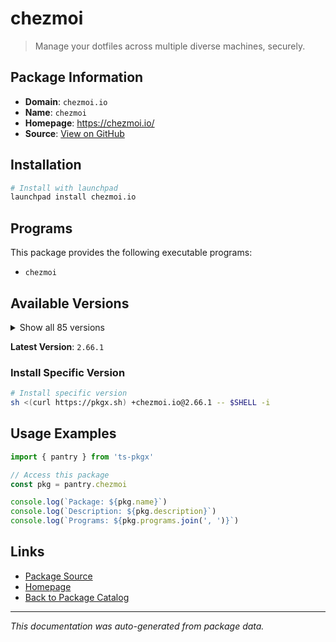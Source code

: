 # chezmoi

> Manage your dotfiles across multiple diverse machines, securely.

## Package Information

- **Domain**: `chezmoi.io`
- **Name**: `chezmoi`
- **Homepage**: https://chezmoi.io/
- **Source**: [View on GitHub](https://github.com/pkgxdev/pantry/tree/main/projects/chezmoi.io/package.yml)

## Installation

```bash
# Install with launchpad
launchpad install chezmoi.io
```

## Programs

This package provides the following executable programs:

- `chezmoi`

## Available Versions

<details>
<summary>Show all 85 versions</summary>

- `2.66.1`, `2.66.0`, `2.65.2`, `2.65.1`, `2.65.0`
- `2.64.0`, `2.63.1`, `2.63.0`, `2.62.7`, `2.62.6`
- `2.62.5`, `2.62.4`, `2.62.3`, `2.62.2`, `2.62.1`
- `2.62.0`, `2.61.0`, `2.60.1`, `2.60.0`, `2.59.1`
- `2.59.0`, `2.58.0`, `2.57.0`, `2.56.0`, `2.55.0`
- `2.54.0`, `2.53.1`, `2.53.0`, `2.52.4`, `2.52.3`
- `2.52.2`, `2.52.1`, `2.52.0`, `2.51.0`, `2.50.0`
- `2.49.1`, `2.49.0`, `2.48.2`, `2.48.1`, `2.48.0`
- `2.47.4`, `2.47.3`, `2.47.2`, `2.47.1`, `2.47.0`
- `2.46.1`, `2.46.0`, `2.45.0`, `2.44.0`, `2.43.0`
- `2.42.3`, `2.42.2`, `2.42.1`, `2.42.0`, `2.41.0`
- `2.40.4`, `2.40.3`, `2.40.2`, `2.40.1`, `2.40.0`
- `2.39.1`, `2.39.0`, `2.36.1`, `2.36.0`, `2.35.2`
- `2.35.1`, `2.35.0`, `2.34.3`, `2.34.2`, `2.34.1`
- `2.34.0`, `2.33.6`, `2.33.5`, `2.33.4`, `2.33.3`
- `2.33.2`, `2.33.1`, `2.33.0`, `2.32.0`, `2.31.1`
- `2.31.0`, `2.30.1`, `2.30.0`, `2.29.4`, `2.29.3`

</details>

**Latest Version**: `2.66.1`

### Install Specific Version

```bash
# Install specific version
sh <(curl https://pkgx.sh) +chezmoi.io@2.66.1 -- $SHELL -i
```

## Usage Examples

```typescript
import { pantry } from 'ts-pkgx'

// Access this package
const pkg = pantry.chezmoi

console.log(`Package: ${pkg.name}`)
console.log(`Description: ${pkg.description}`)
console.log(`Programs: ${pkg.programs.join(', ')}`)
```

## Links

- [Package Source](https://github.com/pkgxdev/pantry/tree/main/projects/chezmoi.io/package.yml)
- [Homepage](https://chezmoi.io/)
- [Back to Package Catalog](../../package-catalog.md)

---

*This documentation was auto-generated from package data.*
